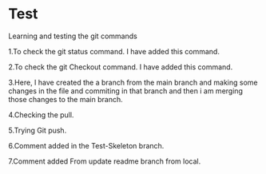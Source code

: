 # Test
Learning and testing the git commands

1.To check the git status command. I have added this command.

2.To check the git Checkout command. I have added this command.

3.Here, I have created the a branch from the main branch and making some changes in the file and commiting in that branch and then i am merging those changes to the main branch.

4.Checking the pull.

5.Trying Git push.

6.Comment added in the Test-Skeleton branch.

7.Comment added From update readme branch from local.